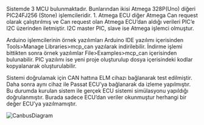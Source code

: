 Sistemde 3 MCU bulunmaktadır. Bunlarından ikisi Atmega 328P(Uno) diğeri PIC24FJ256 (Stone) işlemcileridir. 1. Atmega ECU diğer Atmega Can request olarak çalıştırılmış ve Can request olan Atmega ECU’dan aldığı verileri PIC’e I2C üzerinden iletmiştir. I2C master PIC, slave ise Atmega işlemci olmuştur. 

Arduino işlemcilerinin örnek yazılımları Arduino IDE yazılımı içerisinden Tools>Manage Libraries>mcp_can yazılarak indirilebilir. İndirme işlemi bittikten sonra örnek yazılımlar File>Examples>mcp_can içerisinden bulunabilir. PIC yazılımı ise yeni proje oluşturulup dosya içerisindeki kodlar kopyalanarak oluşturulabilir. 

Sistemi doğrulamak için CAN hattına ELM cihazı bağlanarak test edilmiştir. Daha sonra aynı cihaz ile Passat ECU’ya bağlanarak da izleme yapılmıştır. Bu durumda kurulan sistem ile gerçek ECU sistemi simülasyonu yapıldığı doğrulanmıştır. Burada sadece ECU’dan veriler okunmuştur herhangi bir değer ECU’ya yazılmamıştır. 

![CanbusDiagram](https://github.com/yildirimlutfi/EcuReadWithMCP2515/assets/58117960/b214239f-59fe-4f35-9ca1-8bdfc0134db9)
